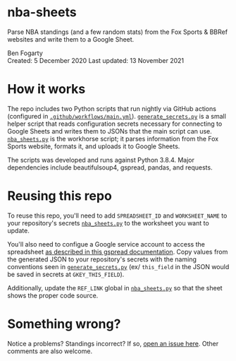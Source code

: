 # nba-sheets

Parse NBA standings (and a few random stats) from the Fox Sports & BBRef websites and write them to a Google Sheet.

Ben Fogarty  
Created: 5 December 2020
Last updated: 13 November 2021

# How it works

The repo includes two Python scripts that run nightly via GitHub actions (configured in [`.github/workflows/main.yml`](https://github.com/fogarty-ben/nba-sheets/blob/main/.github/workflows/main.yml)). [`generate_secrets.py`](https://github.com/fogarty-ben/nba-sheets/blob/main/generate_secrets.py) is a small helper script that reads configuration secrets necessary for connecting to Google Sheets and writes them to JSONs that the main script can use. [`nba_sheets.py`](https://github.com/fogarty-ben/nba-sheets/blob/main/nba_sheets.py) is the workhorse script; it parses information from the Fox Sports website, formats it, and uploads it to Google Sheets.

The scripts was developed and runs against Python 3.8.4. Major dependencies include beautifulsoup4, gspread, pandas, and requests. 

# Reusing this repo

To reuse this repo, you'll need to add `SPREADSHEET_ID` and `WORKSHEET_NAME` to your repository's secrets [`nba_sheets.py`](https://github.com/fogarty-ben/nba-sheets/blob/main/nba_sheets.py) to the worksheet you want to update.  

You'll also need to configue a Google service account to access the spreadsheet [as described in this gspread documentation](https://gspread.readthedocs.io/en/latest/oauth2.html#for-bots-using-service-account). Copy values from the generated JSON to your repository's secrets with the naming conventions seen in [`generate_secrets.py`](https://github.com/fogarty-ben/nba-sheets/blob/main/generate_secrets.py) (ex/ `this_field` in the JSON would be saved in secrets at `GKEY_THIS_FIELD`).  

Additionally, update the `REF_LINK` global in [`nba_sheets.py`](https://github.com/fogarty-ben/nba-sheets/blob/main/nba_sheets.py) so that the sheet shows the proper code source.

# Something wrong?

Notice a problems? Standings incorrect? If so, [open an issue here](https://github.com/fogarty-ben/nba-sheets/issues). Other comments are also welcome.

